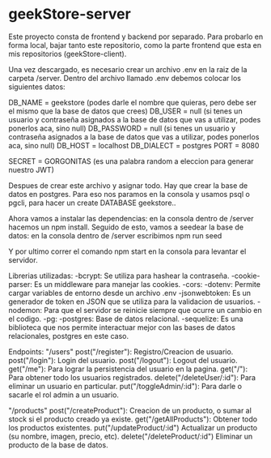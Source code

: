 # geekStore-server

Este proyecto consta de frontend y backend por separado. Para probarlo en forma local, bajar tanto este repositorio, como la parte frontend que esta en mis repositorios (geekStore-client).

Una vez descargado, es necesario crear un archivo .env en la raiz de la carpeta /server. Dentro del archivo llamado .env debemos 
colocar los siguientes datos:


DB_NAME = geekstore  (podes darle el nombre que quieras, pero debe ser el mismo que la base de datos que crees)
DB_USER = null  (si tenes un usuario y contraseña asignados a la base de datos que vas a utilizar, podes ponerlos aca, sino null)
DB_PASSWORD = null (si tenes un usuario y contraseña asignados a la base de datos que vas a utilizar, podes ponerlos aca, sino null)
DB_HOST = localhost
DB_DIALECT = postgres
PORT = 8080

SECRET = GORGONITAS  (es una palabra random a eleccion para generar nuestro JWT)

Despues de crear este archivo y asignar todo. Hay que crear la base de datos en postgres. Para eso nos paramos en la consola 
y usamos psql o pgcli, para hacer un create DATABASE geekstore..

Ahora vamos a instalar las dependencias: en la consola dentro de /server hacemos un npm install.
Seguido de esto, vamos a seedear la base de datos: en la consola dentro de /server escribimos npm run seed

Y por ultimo correr el comando npm start en la consola para levantar el servidor.


Librerias utilizadas:
-bcrypt: Se utiliza para hashear la contraseña.
-cookie-parser: Es un middleware para manejar las cookies.
-cors:
-dotenv: Permite cargar variables de entorno desde un archivo .env
-jsonwebtoken: Es un generador de token en JSON que se utiliza para la validacion de usuarios.
-nodemon: Para que el servidor se reinicie siempre que ocurre un cambio en el codigo.
-pg:
-postgres: Base de datos relacional.
-sequelize: Es una biblioteca que nos permite interactuar mejor con las bases de datos relacionales, postgres en este caso.


Endpoints:
"/users"
post("/register"): Registro/Creacion de usuario.
post("/login"): Login del usuario.
post("/logout"): Logout del usuario.
get("/me"): Para lograr la persistencia del usuario en la pagina.
get("/"): Para obtener todo los usuarios registrados.
delete("/deleteUser/:id"): Para eliminar un usuario en particular.
put("/toggleAdmin/:id"): Para darle o sacarle el rol admin a un usuario.


"/products"
post("/createProduct"): Creacion de un producto, o sumar al stock si el producto creado ya existe.
get("/getAllProducts"): Obtener todo los productos existentes.
put("/updateProduct/:id") Actualizar un producto (su nombre, imagen, precio, etc).
delete("/deleteProduct/:id") Eliminar un producto de la base de datos.